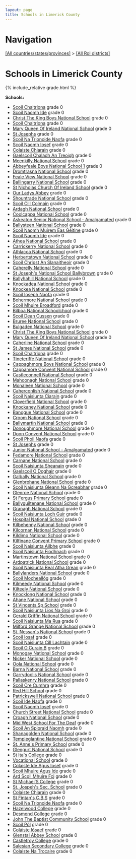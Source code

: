 ```yaml
---
layout: page
title: Schools in Limerick County
---
```

# Navigation

[[All countries/states/provinces]](../..) > [[All RoI districts]](..)

# Schools in Limerick County

{% include_relative grade.html %}

**Schools:**

- [Scoil Chaitriona](Scoil_Chaitriona.md) grade 0
- [Scoil Naomh Ide](Scoil_Naomh_Ide.md) grade 0
- [Christ The King Boys National School](Christ_The_King_Boys_National_School.md) grade 0
- [Scoil Chaitriona](Scoil_Chaitriona.md) grade 0
- [Mary Queen Of Ireland National School](Mary_Queen_Of_Ireland_National_School.md) grade 0
- [St Josephs](St_Josephs.md) grade 0
- [Scoil Na Trionoide Naofa](Scoil_Na_Trionoide_Naofa.md) grade 0
- [Scoil Naomh Iosef](Scoil_Naomh_Iosef.md) grade 0
- [Colaiste Chiarain](Colaiste_Chiarain.md) grade 0
- [Gaelscoil Chaladh An Treoigh](Gaelscoil_Chaladh_An_Treoigh.md) grade 0
- [Meenkilly National School](Meenkilly_National_School.md) grade 0
- [Abbeyfeale Boys National School 1](Abbeyfeale_Boys_National_School_1.md) grade 0
- [Dromtrasna National School](Dromtrasna_National_School.md) grade 0
- [Feale View National School](Feale_View_National_School.md) grade 0
- [Ballingarry National School](Ballingarry_National_School.md) grade 0
- [St Nicholas Church Of Ireland School](St_Nicholas_Church_Of_Ireland_School.md) grade 0
- [Our Ladys Abbey](Our_Ladys_Abbey.md) grade 0
- [Shountrade National School](Shountrade_National_School.md) grade 0
- [Scoil Cill Colmain](Scoil_Cill_Colmain.md) grade 0
- [Ardagh National School](Ardagh_National_School.md) grade 0
- [Coolcappa National School](Coolcappa_National_School.md) grade 0
- [Askeaton Senior National School - Amalgamated](Askeaton_Senior_National_School_-_Amalgamated.md) grade 0
- [Ballysteen National School](Ballysteen_National_School.md) grade 0
- [Scoil Naomh Muirem Eas Géitine](Scoil_Naomh_Muirem_Eas_Géitine.md) grade 0
- [Scoil Naomh Ide](Scoil_Naomh_Ide.md) grade 0
- [Athea National School](Athea_National_School.md) grade 0
- [Carrickerry National School](Carrickerry_National_School.md) grade 0
- [Athlacca National School](Athlacca_National_School.md) grade 0
- [Herbertstown National School](Herbertstown_National_School.md) grade 0
- [Scoil Chriost An Slanaitheoir](Scoil_Chriost_An_Slanaitheoir.md) grade 0
- [Caherelly National School](Caherelly_National_School.md) grade 0
- [St Joseph's National School Ballybrown](St_Joseph's_National_School_Ballybrown.md) grade 0
- [Ballyhahill National School](Ballyhahill_National_School.md) grade 0
- [Knockadea National School](Knockadea_National_School.md) grade 0
- [Knockea National School](Knockea_National_School.md) grade 0
- [Scoil Ioseph Naofa](Scoil_Ioseph_Naofa.md) grade 0
- [Bohermore National School](Bohermore_National_School.md) grade 0
- [Scoil Mhuire Broadford](Scoil_Mhuire_Broadford.md) grade 0
- [Bilboa National Schoolchool](Bilboa_National_Schoolchool.md) grade 0
- [Scoil Dean Cussen](Scoil_Dean_Cussen.md) grade 0
- [Bruree National School](Bruree_National_School.md) grade 0
- [Bulgaden National School](Bulgaden_National_School.md) grade 0
- [Christ The King Boys National School](Christ_The_King_Boys_National_School.md) grade 0
- [Mary Queen Of Ireland National School](Mary_Queen_Of_Ireland_National_School.md) grade 0
- [Caherline National School](Caherline_National_School.md) grade 0
- [St James National School](St_James_National_School.md) grade 0
- [Scoil Chaitriona](Scoil_Chaitriona.md) grade 0
- [Tineteriffe National School](Tineteriffe_National_School.md) grade 0
- [Cappaghmore Boys National School](Cappaghmore_Boys_National_School.md) grade 0
- [Cappamore Convent National School](Cappamore_Convent_National_School.md) grade 0
- [Castleconnell National School](Castleconnell_National_School.md) grade 0
- [Mahoonagh National School](Mahoonagh_National_School.md) grade 0
- [Monaleen National School](Monaleen_National_School.md) grade 0
- [Caherconlish National School](Caherconlish_National_School.md) grade 0
- [Scoil Naisiunta Ciarain](Scoil_Naisiunta_Ciarain.md) grade 0
- [Cloverfield National School](Cloverfield_National_School.md) grade 0
- [Knockaney National School](Knockaney_National_School.md) grade 0
- [Banogue National School](Banogue_National_School.md) grade 0
- [Croom National School](Croom_National_School.md) grade 0
- [Ballymartin National School](Ballymartin_National_School.md) grade 0
- [Donoughmore National School](Donoughmore_National_School.md) grade 0
- [Doon Convent National School](Doon_Convent_National_School.md) grade 0
- [Scoil Phoil Naofa](Scoil_Phoil_Naofa.md) grade 0
- [St Josephs](St_Josephs.md) grade 0
- [Junior National School - Amalgamated](Junior_National_School_-_Amalgamated.md) grade 0
- [Fedamore National School](Fedamore_National_School.md) grade 0
- [Carnane National School](Carnane_National_School.md) grade 0
- [Scoil Naisiunta Sheanain](Scoil_Naisiunta_Sheanain.md) grade 0
- [Gaelscoil O Doghair](Gaelscoil_O_Doghair.md) grade 0
- [Galbally National School](Galbally_National_School.md) grade 0
- [Glenbrohane National School](Glenbrohane_National_School.md) grade 0
- [Scoil Naisiunta Gleann Na Gcreabhar](Scoil_Naisiunta_Gleann_Na_Gcreabhar.md) grade 0
- [Glenroe National School](Glenroe_National_School.md) grade 0
- [St Fergus Primary School](St_Fergus_Primary_School.md) grade 0
- [Ballyguiltenane National School](Ballyguiltenane_National_School.md) grade 0
- [Granagh National School](Granagh_National_School.md) grade 0
- [Scoil Naisiunta Loch Guir](Scoil_Naisiunta_Loch_Guir.md) grade 0
- [Hospital National School](Hospital_National_School.md) grade 0
- [Kilbehenny National School](Kilbehenny_National_School.md) grade 0
- [Kilcornan National School](Kilcornan_National_School.md) grade 0
- [Kildimo National School](Kildimo_National_School.md) grade 0
- [Kilfinane Convent Primary School](Kilfinane_Convent_Primary_School.md) grade 0
- [Scoil Naisiunta Ailbhe](Scoil_Naisiunta_Ailbhe.md) grade 0
- [Scoil Naisiunta Fiodhnach](Scoil_Naisiunta_Fiodhnach.md) grade 0
- [Martinstown National School](Martinstown_National_School.md) grade 0
- [Ardpatrick National School](Ardpatrick_National_School.md) grade 0
- [Scoil Naisiunta Beal Atha Grean](Scoil_Naisiunta_Beal_Atha_Grean.md) grade 0
- [Ballylanders National School](Ballylanders_National_School.md) grade 0
- [Scoil Mocheallóg](Scoil_Mocheallóg.md) grade 0
- [Kilmeedy National School](Kilmeedy_National_School.md) grade 0
- [Kilteely National School](Kilteely_National_School.md) grade 0
- [Knocklong National School](Knocklong_National_School.md) grade 0
- [Ahane National School](Ahane_National_School.md) grade 0
- [St Vincents Sp School](St_Vincents_Sp_School.md) grade 0
- [Scoil Naisiunta Lios Na Groi](Scoil_Naisiunta_Lios_Na_Groi.md) grade 0
- [Gerald Griffin National School](Gerald_Griffin_National_School.md) grade 0
- [Scoil Naisiunta Ma Rua](Scoil_Naisiunta_Ma_Rua.md) grade 0
- [Milford Grange National School](Milford_Grange_National_School.md) grade 0
- [St. Nessan's National School](St._Nessan's_National_School.md) grade 0
- [Scoil Iosaf](Scoil_Iosaf.md) grade 0
- [Scoil Naisiunta Cill Lachtain](Scoil_Naisiunta_Cill_Lachtain.md) grade 0
- [Scoil O Curain B](Scoil_O_Curain_B.md) grade 0
- [Monogay National School](Monogay_National_School.md) grade 0
- [Nicker National School](Nicker_National_School.md) grade 0
- [Oola National School](Oola_National_School.md) grade 0
- [Barna National School](Barna_National_School.md) grade 0
- [Garrydoolis National School](Garrydoolis_National_School.md) grade 0
- [Pallaskenry National School](Pallaskenry_National_School.md) grade 0
- [Scoil Cre Cumhra](Scoil_Cre_Cumhra.md) grade 0
- [Red Hill School](Red_Hill_School.md) grade 0
- [Patrickswell National School](Patrickswell_National_School.md) grade 0
- [Scoil Ide Naofa](Scoil_Ide_Naofa.md) grade 0
- [Scoil Naomh Iosef](Scoil_Naomh_Iosef.md) grade 0
- [Church Street National School](Church_Street_National_School.md) grade 0
- [Croagh National School](Croagh_National_School.md) grade 0
- [Mid West School For The Deaf](Mid_West_School_For_The_Deaf.md) grade 0
- [Scoil An Spioraid Naomh](Scoil_An_Spioraid_Naomh.md) grade 0
- [Shanagolden National School](Shanagolden_National_School.md) grade 0
- [Templeglantine National School](Templeglantine_National_School.md) grade 0
- [St. Anne's Primary School](St._Anne's_Primary_School.md) grade 0
- [Glengurt National School](Glengurt_National_School.md) grade 0
- [St Ita's College](St_Ita's_College.md) grade 0
- [Vocational School](Vocational_School.md) grade 0
- [Colaiste Ide Agus Iosef](Colaiste_Ide_Agus_Iosef.md) grade 0
- [Scoil Mhuire Agus Ide](Scoil_Mhuire_Agus_Ide.md) grade 0
- [Ard Scoil Mhuire Fcj](Ard_Scoil_Mhuire_Fcj.md) grade 0
- [St Michael’S College](St_Michael’S_College.md) grade 0
- [St. Jospeh's Sec. School](St._Jospeh's_Sec._School.md) grade 0
- [Colaiste Chiarain](Colaiste_Chiarain.md) grade 0
- [St Fintan's C.B.S](St_Fintan's_C.B.S.md) grade 0
- [Scoil Na Trionoide Naofa](Scoil_Na_Trionoide_Naofa.md) grade 0
- [Hazelwood College](Hazelwood_College.md) grade 0
- [Desmond College](Desmond_College.md) grade 0
- [John The Baptist Community School](John_The_Baptist_Community_School.md) grade 0
- [Scoil Pól](Scoil_Pól.md) grade 0
- [Coláiste Iósaef](Coláiste_Iósaef.md) grade 0
- [Glenstal Abbey School](Glenstal_Abbey_School.md) grade 0
- [Castletroy College](Castletroy_College.md) grade 0
- [Salesian Secondary College](Salesian_Secondary_College.md) grade 0
- [Colaiste Na Trocaire](Colaiste_Na_Trocaire.md) grade 0
